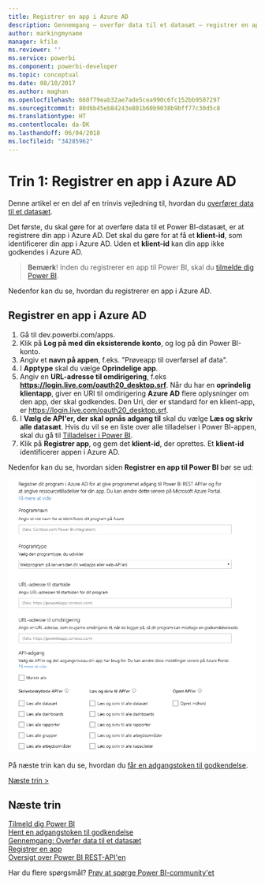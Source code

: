 ```yaml
---
title: Registrer en app i Azure AD
description: Gennemgang – overfør data til et datasæt – registrer en app i Azure AD
author: markingmyname
manager: kfile
ms.reviewer: ''
ms.service: powerbi
ms.component: powerbi-developer
ms.topic: conceptual
ms.date: 08/10/2017
ms.author: maghan
ms.openlocfilehash: 660f79eab32ae7ade5cea990c6fc152bb9507297
ms.sourcegitcommit: 80d6b45eb84243e801b60b9038b9bff77c30d5c8
ms.translationtype: HT
ms.contentlocale: da-DK
ms.lasthandoff: 06/04/2018
ms.locfileid: "34285962"
---
```

# <a name="step-1-register-an-app-with-azure-ad"></a>Trin 1: Registrer en app i Azure AD
Denne artikel er en del af en trinvis vejledning til, hvordan du [overfører data til et datasæt](walkthrough-push-data.md).

Det første, du skal gøre for at overføre data til et Power BI-datasæt, er at registrere din app i Azure AD. Det skal du gøre for at få et **klient-id**, som identificerer din app i Azure AD. Uden et **klient-id** kan din app ikke godkendes i Azure AD.

> **Bemærk**! Inden du registrerer en app til Power BI, skal du [tilmelde dig Power BI](create-an-azure-active-directory-tenant.md).
> 
> 

Nedenfor kan du se, hvordan du registrerer en app i Azure AD.

## <a name="register-an-app-in-azure-ad"></a>Registrer en app i Azure AD
1. Gå til dev.powerbi.com/apps.
2. Klik på **Log på med din eksisterende konto**, og log på din Power BI-konto.
3. Angiv et **navn på appen**, f.eks. "Prøveapp til overførsel af data".
4. I **Apptype** skal du vælge **Oprindelige app**.
5. Angiv en **URL-adresse til omdirigering**, f.eks **https://login.live.com/oauth20_desktop.srf**. Når du har en **oprindelig klientapp**, giver en URI til omdirigering **Azure AD** flere oplysninger om den app, der skal godkendes. Den Uri, der er standard for en klient-app, er https://login.live.com/oauth20_desktop.srf.
6. I **Vælg de API'er, der skal opnås adgang til** skal du vælge **Læs og skriv alle datasæt**. Hvis du vil se en liste over alle tilladelser i Power BI-appen, skal du gå til [Tilladelser i Power BI](power-bi-permissions.md).
7. Klik på **Registrer app**, og gem det **klient-id**, der oprettes. Et **klient-id** identificerer appen i Azure AD.

Nedenfor kan du se, hvordan siden **Registrer en app til Power BI** bør se ud:

![](media/walkthrough-push-data-register-app-with-azure-ad/powerbi-developer-sample-register-app.png)

På næste trin kan du se, hvordan du [får en adgangstoken til godkendelse](walkthrough-push-data-get-token.md).

[Næste trin >](walkthrough-push-data-get-token.md)

## <a name="next-steps"></a>Næste trin
[Tilmeld dig Power BI](create-an-azure-active-directory-tenant.md)  
[Hent en adgangstoken til godkendelse](walkthrough-push-data-get-token.md)  
[Gennemgang: Overfør data til et datasæt](walkthrough-push-data.md)  
[Registrer en app](register-app.md)  
[Oversigt over Power BI REST-API'en](overview-of-power-bi-rest-api.md)  

Har du flere spørgsmål? [Prøv at spørge Power BI-community'et](http://community.powerbi.com/)

